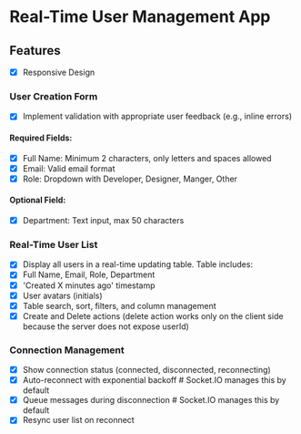 # Real-Time User Management App

## Features

- [x] Responsive Design

### User Creation Form

- [x] Implement validation with appropriate user feedback (e.g., inline errors)

#### Required Fields:

- [x] Full Name: Minimum 2 characters, only letters and spaces allowed
- [x] Email: Valid email format
- [x] Role: Dropdown with Developer, Designer, Manger, Other

#### Optional Field:

- [x] Department: Text input, max 50 characters

### Real-Time User List

- [x] Display all users in a real-time updating table.
      Table includes:
- [x] Full Name, Email, Role, Department
- [x] 'Created X minutes ago' timestamp
- [x] User avatars (initials)
- [x] Table search, sort, filters, and column management
- [x] Create and Delete actions (delete action works only on the client side because the server does not expose userId)

### Connection Management

- [x] Show connection status (connected, disconnected, reconnecting)
- [x] Auto-reconnect with exponential backoff # Socket.IO manages this by default
- [x] Queue messages during disconnection # Socket.IO manages this by default
- [x] Resync user list on reconnect
